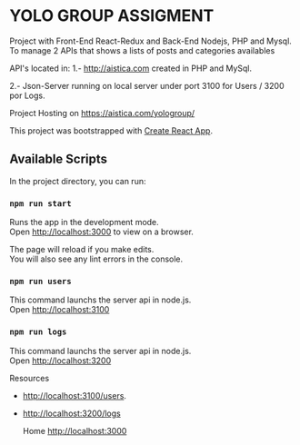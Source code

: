 # YOLO GROUP ASSIGMENT

Project with Front-End React-Redux and Back-End Nodejs, PHP and Mysql. To manage 2 APIs that shows a lists of posts and categories availables

API's located in:
1.- <http://aistica.com> created in PHP and MySql.

2.- Json-Server running on local server under port 3100 for Users / 3200 por Logs.

Project Hosting on <https://aistica.com/yologroup/>

This project was bootstrapped with [Create React App](https://github.com/facebook/create-react-app).

## Available Scripts

In the project directory, you can run:

### `npm run start`

Runs the app in the development mode.\
Open [http://localhost:3000](http://localhost:3000) to view on a browser.

The page will reload if you make edits.\
You will also see any lint errors in the console.

### `npm run users`

This command launchs the server api in node.js.\
Open [http://localhost:3100](http://localhost:3100)

### `npm run logs`

This command launchs the server api in node.js.\
Open [http://localhost:3200](http://localhost:3200)

 Resources

* <http://localhost:3100/users>.

* <http://localhost:3200/logs>

  Home
  <http://localhost:3000>


